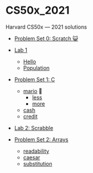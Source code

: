 # CS50x_2021
Harvard CS50x — 2021 solutions

- [Problem Set 0: Scratch :smiley_cat:](https://scratch.mit.edu/projects/517484100)

- [Lab 1](/lab1)
  - [Hello](/lab1/hello)
  - [Population](/lab1/population)
  
- [Problem Set 1: C](/pset1)
  - [mario](/pset1/mario) :mushroom:
    - [less](/pset1/mario/less)
    - [more](/pset1/mario/more)
  - [cash](/pset1/cash)
  - [credit](/pset1/credit)

- [Lab 2: Scrabble](/lab2/scrabble/)

- [Problem Set 2: Arrays](/pset2)
  - [readability](/pset2/readability)
  - [caesar](/pset2/caesar)
  - [substitution](/pset2/substitution)